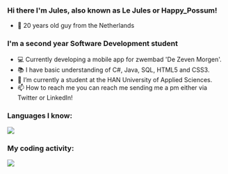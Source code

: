<h3>Hi there I'm Jules, also known as Le Jules or Happy_Possum!</h3>

- :calendar: 20 years old guy from the Netherlands

<h3>I'm a second year Software Development student</h3>

- :computer: Currently developing a mobile app for zwembad 'De Zeven Morgen'.
- :books: I have basic understanding of C#, Java, SQL, HTML5 and CSS3.
- :notebook: I’m currently a student at the HAN University of Applied Sciences.
- 📫 How to reach me you can reach me sending me a pm either via Twitter or LinkedIn!


<h3>Languages I know:</h3>

<a href="https://wakatime.com"><img src="https://wakatime.com/share/@1adad99a-e466-4bd9-a250-07c67336b1d1/09a1d894-e55d-4b8f-a470-af6134db3a5c.png" /></a>


<h3>My coding activity:</h3>
<a href="https://wakatime.com"><img src="https://wakatime.com/share/@1adad99a-e466-4bd9-a250-07c67336b1d1/09a1d894-e55d-4b8f-a470-af6134db3a5c.png" /></a>
<!---
julesk1702/julesk1702 is a ✨ special ✨ repository because its `README.md` (this file) appears on your GitHub profile.
You can click the Preview link to take a look at your changes.
--->

